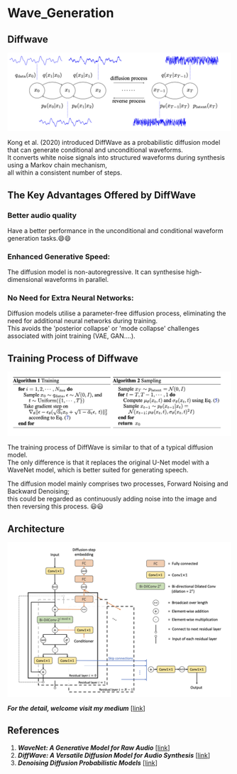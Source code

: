 # Wave_Generation

## Diffwave
![image](https://github.com/Yukino1010/Wave_Generation/blob/master/image_source/img_1.png)

Kong et al. (2020) introduced DiffWave as a probabilistic diffusion model that can generate conditional and unconditional waveforms.  <br>
It converts white noise signals into structured waveforms during synthesis using a Markov chain mechanism, <br> all within a consistent number of steps.

## The Key Advantages Offered by DiffWave
### Better audio quality
Have a better performance in the unconditional and conditional waveform generation tasks.😄😄

### Enhanced Generative Speed:
The diffusion model is non-autoregressive. It can synthesise high-dimensional waveforms in parallel.

### No Need for Extra Neural Networks:
Diffusion models utilise a parameter-free diffusion process, eliminating the need for additional neural networks during training. <br>
This avoids the 'posterior collapse' or 'mode collapse' challenges associated with joint training (VAE, GAN….).

## Training Process of Diffwave
![image](https://github.com/Yukino1010/Wave_Generation/blob/master/image_source/img_3.png)

The training process of DiffWave is similar to that of a typical diffusion model.  <br>
The only difference is that it replaces the original U-Net model with a WaveNet model, which is better suited for generating speech.

The diffusion model mainly comprises two processes, Forward Noising and Backward Denoising;  <br>
this could be regarded as continuously adding noise into the image and then reversing this process. 😃😃

## Architecture

![image](https://github.com/Yukino1010/Wave_Generation/blob/master/image_source/img_2.png)

***For the detail, welcome visit my medium*** [[link](https://medium.com/p/b6579be7838e/edit)]


## References
1. ***WaveNet: A Generative Model for Raw Audio*** [[link](https://arxiv.org/abs/1609.03499)]
2. ***DiffWave: A Versatile Diffusion Model for Audio Synthesis*** [[link](https://arxiv.org/abs/2009.09761)]
3. ***Denoising Diffusion Probabilistic Models*** [[link](https://arxiv.org/abs/2006.11239)]

